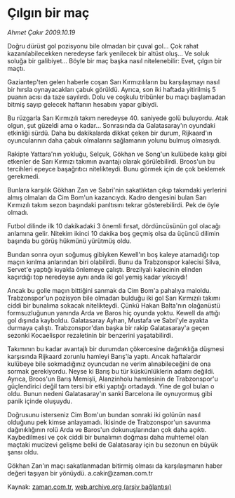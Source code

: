 # Çılgın bir maç

*Ahmet Çakır 2009.10.19*

<tr><td class="metin" colspan="2" style="padding-top: 20px; padding-left: 5px; padding-right: 10px;">Doğru dürüst gol pozisyonu bile olmadan bir çuval gol... Çok rahat kazanılabilecekken neredeyse fark yenilecek bir altüst oluş... Ve soluk soluğa bir galibiyet... Böyle bir maç başka nasıl nitelenebilir: Evet, çılgın bir maçtı.</td></tr><tr><td class="metin" colspan="2" style="padding-top: 20px; padding-left: 5px; padding-right: 10px;"><p> Gaziantep'ten gelen haberle coşan Sarı Kırmızılıların bu karşılaşmayı nasıl bir hırsla oynayacakları çabuk görüldü. Ayrıca, son iki haftada yitirilmiş 5 puanın acısı da taze sayılırdı. Dolu ve coşkulu tribünler bu maçı başlamadan bitmiş sayıp gelecek haftanın hesabını yapar gibiydi.
<p> Bu rüzgarla Sarı Kırmızılı takım neredeyse 40. saniyede golü buluyordu. Atak olgun, şut güzeldi ama o kadar... Sonrasında da Galatasaray'ın oyundaki etkinliği sürdü. Daha bu dakikalarda dikkat çeken bir durum, Rijkaard'ın oyuncularının daha çabuk olmalarını sağlamanın yolunu bulmuş olmasıydı.
<p> Rakipte Yattara'nın yokluğu, Selçuk, Gökhan ve Song'un kulübede kalışı gibi etkenler de Sarı Kırmızı takımın avantajı olarak görülebilirdi. Broos'un bu tercihleri epeyce başağrıtıcı nitelikteydi. Bunu görmek için de çok beklemek gerekmedi.
<p> Bunlara karşılık Gökhan Zan ve Sabri'nin sakatlıktan çıkıp takımdaki yerlerini almış olmaları da Cim Bom'un kazancıydı. Kadro dengesini bulan Sarı Kırmızılı takım sezon başındaki parıltısını tekrar gösterebilirdi. Pek de öyle olmadı.
<p> Futbol dilinde ilk 10 dakikadaki 3 önemli fırsat, dördüncüsünün gol olacağı anlamına gelir. Nitekim ikinci 10 dakika boş geçmiş olsa da üçüncü dilimin başında bu görüş hükmünü yürütmüş oldu.
<p> Bundan sonra oyun soğumuş gibiyken Kewell'ın boş kaleye atamadığı top maçın kırılma anlarından biri olabilirdi. Bunu da Trabzonspor kalecisi Silva, Servet'e yaptığı kıyakla önlemeye çalıştı. Brezilyalı kalecinin elinden kaçırdığı top neredeyse aynı anda iki gol yemiş kadar yıkıcıydı!
<p> Ancak bu golle maçın bittiğini sanmak da Cim Bom'a pahalıya maloldu. Trabzonspor'un pozisyon bile olmadan bulduğu iki gol Sarı Kırmızılı takımı ciddi bir bunalıma sokacak nitelikteydi. Çünkü Hakan Balta'nın olağanüstü formsuzluğunun yanında Arda ve Baros hiç oyunda yoktu. Kewell da attığı gol dışında kayboldu. Galatasaray Ayhan, Mustafa ve Sabri'yle ayakta durmaya çalıştı. Trabzonspor'dan başka bir rakip Galatasaray'a geçen sezonki Kocaelispor rezaletinin bir benzerini yaşatabilirdi.
<p> Takımının bu kadar avantajlı bir durumdan çökercesine dağınıklığa düşmesi karşısında Rijkaard zorunlu hamleyi Barış'la yaptı. Ancak haftalardır kulübeye bile sokmadığınız oyuncudan ne verim alınabileceğini de ona sormak gerekiyordu. Neyse ki Barış bu tür küskünlüklerin adamı değildi. Ayrıca, Broos'un Barış Memişli, Alanzinholu hamlesinin de Trabzonspor'u güçlendirici değil tam tersi bir etki yaptığı ortadaydı. Yine de gol bulan o oldu. Bunun nedeni Galatasaray'ın sanki Barcelona ile oynuyormuş gibi panik içinde oluşuydu.
<p> Doğrusunu isterseniz Cim Bom'un bundan sonraki iki golünün nasıl olduğunu pek kimse anlayamadı. İkisinde de Trabzonspor'un savunma dağınıklığının rolü Arda ve Baros'un dokunuşlarından çok daha açıktı. Kaybedilmesi ve çok ciddi bir bunalımın doğması daha muhtemel olan maçtaki mucizevi gelişme belki de Galatasaray için bu sezonun en büyük şansı oldu.
<p> Gökhan Zan'ın maçı sakatlanmadan bitirmiş olması da karşılaşmanın haber değeri taşıyan bir yönüydü. a.cakir@za­man.com.tr <br/></p></p></p></p></p></p></p></p></p></p></td></tr>

Kaynak: [zaman.com.tr](http://zaman.com.tr/yazar.do?yazino=905085), [web.archive.org (arşiv bağlantısı)](http://web.archive.org/web/20091030235108/http://www.zaman.com.tr:80/yazar.do?yazino=905085)
